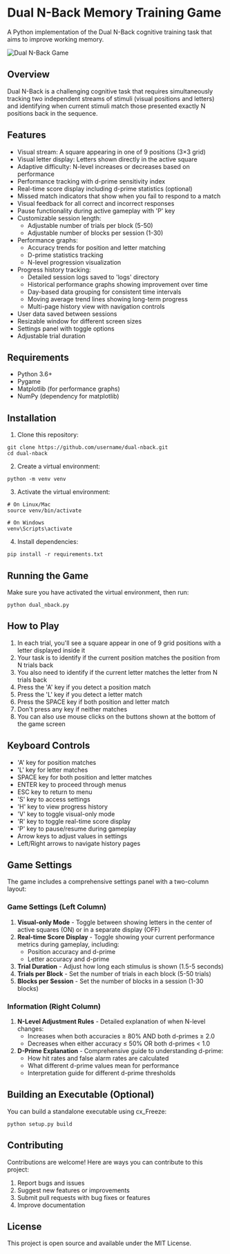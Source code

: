 # Dual N-Back Memory Training Game

A Python implementation of the Dual N-Back cognitive training task that aims to improve working memory.

![Dual N-Back Game](https://github.com/username/dual-nback/blob/main/screenshots/gameplay.png)

## Overview

Dual N-Back is a challenging cognitive task that requires simultaneously tracking two independent streams of stimuli (visual positions and letters) and identifying when current stimuli match those presented exactly N positions back in the sequence.

## Features

- Visual stream: A square appearing in one of 9 positions (3×3 grid)
- Visual letter display: Letters shown directly in the active square
- Adaptive difficulty: N-level increases or decreases based on performance
- Performance tracking with d-prime sensitivity index
- Real-time score display including d-prime statistics (optional)
- Missed match indicators that show when you fail to respond to a match
- Visual feedback for all correct and incorrect responses
- Pause functionality during active gameplay with 'P' key
- Customizable session length:
  - Adjustable number of trials per block (5-50)
  - Adjustable number of blocks per session (1-30)
- Performance graphs:
  - Accuracy trends for position and letter matching
  - D-prime statistics tracking
  - N-level progression visualization
- Progress history tracking:
  - Detailed session logs saved to 'logs' directory
  - Historical performance graphs showing improvement over time
  - Day-based data grouping for consistent time intervals
  - Moving average trend lines showing long-term progress
  - Multi-page history view with navigation controls
- User data saved between sessions
- Resizable window for different screen sizes
- Settings panel with toggle options
- Adjustable trial duration

## Requirements

- Python 3.6+
- Pygame
- Matplotlib (for performance graphs)
- NumPy (dependency for matplotlib)

## Installation

1. Clone this repository:
```
git clone https://github.com/username/dual-nback.git
cd dual-nback
```

2. Create a virtual environment:
```
python -m venv venv
```

3. Activate the virtual environment:
```
# On Linux/Mac
source venv/bin/activate

# On Windows
venv\Scripts\activate
```

4. Install dependencies:
```
pip install -r requirements.txt
```

## Running the Game

Make sure you have activated the virtual environment, then run:

```
python dual_nback.py
```

## How to Play

1. In each trial, you'll see a square appear in one of 9 grid positions with a letter displayed inside it
2. Your task is to identify if the current position matches the position from N trials back
3. You also need to identify if the current letter matches the letter from N trials back
4. Press the 'A' key if you detect a position match
5. Press the 'L' key if you detect a letter match
6. Press the SPACE key if both position and letter match
7. Don't press any key if neither matches
8. You can also use mouse clicks on the buttons shown at the bottom of the game screen

## Keyboard Controls

- 'A' key for position matches
- 'L' key for letter matches
- SPACE key for both position and letter matches
- ENTER key to proceed through menus
- ESC key to return to menu
- 'S' key to access settings
- 'H' key to view progress history
- 'V' key to toggle visual-only mode
- 'R' key to toggle real-time score display
- 'P' key to pause/resume during gameplay
- Arrow keys to adjust values in settings
- Left/Right arrows to navigate history pages

## Game Settings

The game includes a comprehensive settings panel with a two-column layout:

### Game Settings (Left Column)
1. **Visual-only Mode** - Toggle between showing letters in the center of active squares (ON) or in a separate display (OFF)
2. **Real-time Score Display** - Toggle showing your current performance metrics during gameplay, including:
   - Position accuracy and d-prime
   - Letter accuracy and d-prime
3. **Trial Duration** - Adjust how long each stimulus is shown (1.5-5 seconds)
4. **Trials per Block** - Set the number of trials in each block (5-50 trials)
5. **Blocks per Session** - Set the number of blocks in a session (1-30 blocks)

### Information (Right Column)
1. **N-Level Adjustment Rules** - Detailed explanation of when N-level changes:
   - Increases when both accuracies ≥ 80% AND both d-primes ≥ 2.0
   - Decreases when either accuracy ≤ 50% OR both d-primes < 1.0
2. **D-Prime Explanation** - Comprehensive guide to understanding d-prime:
   - How hit rates and false alarm rates are calculated
   - What different d-prime values mean for performance
   - Interpretation guide for different d-prime thresholds

## Building an Executable (Optional)

You can build a standalone executable using cx_Freeze:

```
python setup.py build
```

## Contributing

Contributions are welcome! Here are ways you can contribute to this project:

1. Report bugs and issues
2. Suggest new features or improvements
3. Submit pull requests with bug fixes or features
4. Improve documentation

## License

This project is open source and available under the MIT License.